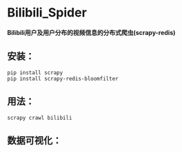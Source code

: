 # Bilibili_Spider
**Bilibili用户及用户分布的视频信息的分布式爬虫(scrapy-redis)**
## 安装：
```
pip install scrapy
pip install scrapy-redis-bloomfilter 
```
## 用法：
```
scrapy crawl bilibili
```
## 数据可视化：


